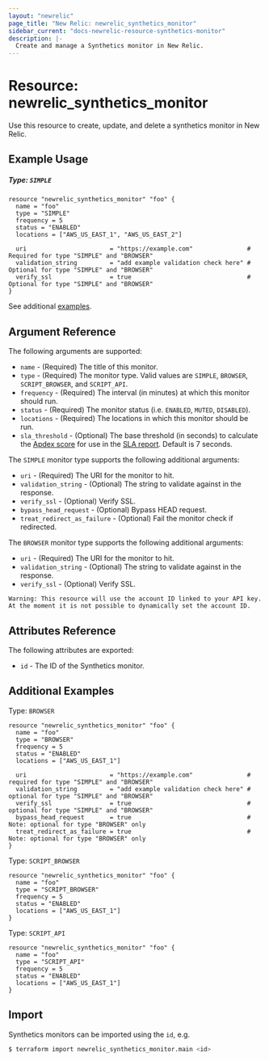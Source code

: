 ```yaml
---
layout: "newrelic"
page_title: "New Relic: newrelic_synthetics_monitor"
sidebar_current: "docs-newrelic-resource-synthetics-monitor"
description: |-
  Create and manage a Synthetics monitor in New Relic.
---
```


# Resource: newrelic\_synthetics\_monitor

Use this resource to create, update, and delete a synthetics monitor in New Relic.

## Example Usage

##### Type: `SIMPLE`
```hcl
resource "newrelic_synthetics_monitor" "foo" {
  name = "foo"
  type = "SIMPLE"
  frequency = 5
  status = "ENABLED"
  locations = ["AWS_US_EAST_1", "AWS_US_EAST_2"]

  uri                       = "https://example.com"               # Required for type "SIMPLE" and "BROWSER"
  validation_string         = "add example validation check here" # Optional for type "SIMPLE" and "BROWSER"
  verify_ssl                = true                                # Optional for type "SIMPLE" and "BROWSER"
}
```
See additional [examples](#additional-examples).

## Argument Reference

The following arguments are supported:

  * `name` - (Required) The title of this monitor.
  * `type` - (Required) The monitor type. Valid values are `SIMPLE`, `BROWSER`, `SCRIPT_BROWSER`, and `SCRIPT_API`.
  * `frequency` - (Required) The interval (in minutes) at which this monitor should run.
  * `status` - (Required) The monitor status (i.e. `ENABLED`, `MUTED`, `DISABLED`).
  * `locations` - (Required) The locations in which this monitor should be run.
  * `sla_threshold` - (Optional) The base threshold (in seconds) to calculate the [Apdex score](https://docs.newrelic.com/docs/apm/new-relic-apm/apdex/apdex-measure-user-satisfaction/) for use in the [SLA report](https://docs.newrelic.com/docs/synthetics/synthetic-monitoring/pages/synthetic-monitoring-aggregate-monitor-metrics/#viewing). Default is 7 seconds.

 The `SIMPLE` monitor type supports the following additional arguments:

  * `uri` - (Required) The URI for the monitor to hit.
  * `validation_string` - (Optional) The string to validate against in the response.
  * `verify_ssl` - (Optional) Verify SSL.
  * `bypass_head_request` - (Optional) Bypass HEAD request.
  * `treat_redirect_as_failure` - (Optional) Fail the monitor check if redirected.

The `BROWSER` monitor type supports the following additional arguments:

  * `uri` - (Required) The URI for the monitor to hit.
  * `validation_string` - (Optional) The string to validate against in the response.
  * `verify_ssl` - (Optional) Verify SSL.

```
Warning: This resource will use the account ID linked to your API key. At the moment it is not possible to dynamically set the account ID.
```

## Attributes Reference

The following attributes are exported:

  * `id` - The ID of the Synthetics monitor.

## Additional Examples

Type: `BROWSER`

```hcl
resource "newrelic_synthetics_monitor" "foo" {
  name = "foo"
  type = "BROWSER"
  frequency = 5
  status = "ENABLED"
  locations = ["AWS_US_EAST_1"]

  uri                       = "https://example.com"               # required for type "SIMPLE" and "BROWSER"
  validation_string         = "add example validation check here" # optional for type "SIMPLE" and "BROWSER"
  verify_ssl                = true                                # optional for type "SIMPLE" and "BROWSER"
  bypass_head_request       = true                                # Note: optional for type "BROWSER" only
  treat_redirect_as_failure = true                                # Note: optional for type "BROWSER" only
}
```

Type: `SCRIPT_BROWSER`

```hcl
resource "newrelic_synthetics_monitor" "foo" {
  name = "foo"
  type = "SCRIPT_BROWSER"
  frequency = 5
  status = "ENABLED"
  locations = ["AWS_US_EAST_1"]
}
```

Type: `SCRIPT_API`

```hcl
resource "newrelic_synthetics_monitor" "foo" {
  name = "foo"
  type = "SCRIPT_API"
  frequency = 5
  status = "ENABLED"
  locations = ["AWS_US_EAST_1"]
}
```

## Import

Synthetics monitors can be imported using the `id`, e.g.

```bash
$ terraform import newrelic_synthetics_monitor.main <id>
```
